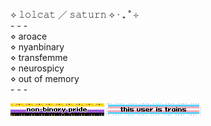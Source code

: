 ⟡ 𝚕𝚘𝚕𝚌𝚊𝚝 ╱ 𝚜𝚊𝚝𝚞𝚛𝚗 ⟡ ‧ ₊ ˚ ⊹  
\- - -  
⋄ aroace  
⋄ nyanbinary  
⋄ transfemme  
⋄ neurospicy  
⋄ out of memory  
\- - -   

![nonbinary pride](assets/0079-nonbinary.gif) ![this user is trains](assets/0023-trans-pride.gif)


<!-- https://blahaj.zone/@lolcatjpg>

<!--
**lolcatjpg/lolcatjpg** is a ✨ _special_ ✨ repository because its `README.md` (this file) appears on your GitHub profile.

Here are some ideas to get you started:

- 🔭 I’m currently working on ...
- 🌱 I’m currently learning ...
- 👯 I’m looking to collaborate on ...
- 🤔 I’m looking for help with ...
- 💬 Ask me about ...
- 📫 How to reach me: ...
- 😄 Pronouns: ...
- ⚡ Fun fact: ...
-->
